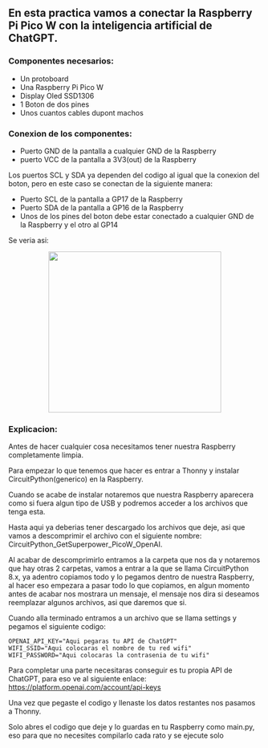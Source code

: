 ## En esta practica vamos a conectar la Raspberry Pi Pico W con la inteligencia artificial de ChatGPT.

### Componentes necesarios:

- Un protoboard
- Una Raspberry Pi Pico W
- Display Oled SSD1306
- 1 Boton de dos pines
- Unos cuantos cables dupont machos

### Conexion de los componentes:

- Puerto GND de la pantalla a cualquier GND de la Raspberry
- puerto VCC de la pantalla a 3V3(out) de la Raspberry

Los puertos SCL y SDA ya dependen del codigo al igual que la conexion del boton, pero en este caso se conectan de la siguiente manera:

- Puerto SCL de la pantalla a GP17 de la Raspberry
- Puerto SDA de la pantalla a GP16 de la Raspberry
- Unos de los pines del boton debe estar conectado a cualquier GND de la Raspberry y el otro al GP14

Se veria asi:

<p align="center"><img src="https://github.com/Autumnland/Raspberry-Pi-Pico-W/assets/112134604/598fa940-90f5-4f78-b200-82fefe214ee4" align="center" width="344" height="321"/></p>

### Explicacion:

Antes de hacer cualquier cosa necesitamos tener nuestra Raspberry completamente limpia.

Para empezar lo que tenemos que hacer es entrar a Thonny y instalar CircuitPython(generico) en la Raspberry.

Cuando se acabe de instalar notaremos que nuestra Raspberry aparecera como si fuera algun tipo de USB y podremos acceder a los archivos que tenga esta.

Hasta aqui ya deberias tener descargado los archivos que deje, asi que vamos a descomprimir el archivo con el siguiente nombre: CircuitPython_GetSuperpower_PicoW_OpenAI.

Al acabar de descomprimirlo entramos a la carpeta que nos da y notaremos que hay otras 2 carpetas, vamos a entrar a la que se llama CircuitPython 8.x, ya adentro copiamos todo y lo pegamos dentro de nuestra Raspberry, al hacer eso empezara a pasar todo lo que copiamos, en algun momento antes de acabar nos mostrara un mensaje, el mensaje nos dira si deseamos reemplazar algunos archivos, asi que daremos que si.

Cuando alla terminado entramos a un archivo que se llama settings y pegamos el siguiente codigo:

```
OPENAI_API_KEY="Aqui pegaras tu API de ChatGPT"
WIFI_SSID="Aqui colocaras el nombre de tu red wifi"
WIFI_PASSWORD="Aqui colocaras la contrasenia de tu wifi"
```

Para completar una parte necesitaras conseguir es tu propia API de ChatGPT, para eso ve al siguiente enlace: <A HREF="https://platform.openai.com/account/api-keys"> https://platform.openai.com/account/api-keys </A>

Una vez que pegaste el codigo y llenaste los datos restantes nos pasamos a Thonny.

Solo abres el codigo que deje y lo guardas en tu Raspberry como main.py, eso para que no necesites compilarlo cada rato y se ejecute solo
